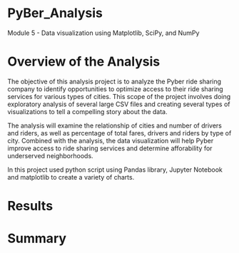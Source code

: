# PyBer_Analysis
Module 5 - Data visualization using Matplotlib, SciPy, and NumPy

# Overview of the Analysis
The objective of this analysis project is to analyze the Pyber ride sharing company to identify opportunities to optimize access to their ride sharing services for various types of cities. This scope of the project involves doing exploratory analysis of several large CSV files and creating several types of visualizations to tell a compelling story about the data.

The analysis will examine the relationship of cities and number of drivers and riders, as well as percentage of total fares, drivers and riders by type of city.
Combined with the analysis, the data visualization will help Pyber improve access to ride sharing services and determine afforability for underserved neighborhoods.

In this project used python script using Pandas library, Jupyter Notebook and matplotlib to create a variety of charts.


# Results

# Summary 
